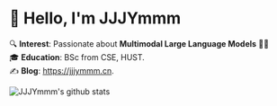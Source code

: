# 👋 Hello, I'm JJJYmmm

🔍 **Interest**: Passionate about **Multimodal Large Language Models** 🤖✨  
🎓 **Education**: BSc from CSE, HUST.  
✍️ **Blog**: https://jjjymmm.cn. 

![JJJYmmm's github stats](https://github-readme-stats.vercel.app/api?username=JJJYmmm&show_icons=true)
